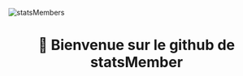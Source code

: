 ![statsMembers](https://cdn.discordapp.com/attachments/1152135948142911488/1165236738940207166/Banniere.png?width=900&height=371)

<div align="center">
<h1>👋 Bienvenue sur le github de statsMember</h1>
</div>
